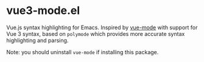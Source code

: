 vue3-mode.el
============

Vue.js syntax highlighting for Emacs. Inspired by [vue-mode](https://github.com/AdamNiederer/vue-mode) with support for Vue 3 syntax, based on `polymode` which provides more accurate syntax highlighting and parsing.

Note: you should uninstall `vue-mode` if installing this package.
